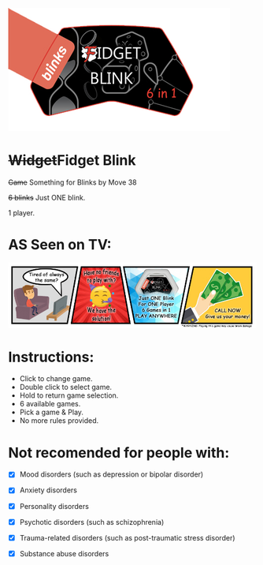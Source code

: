 ![Fidgetbanner](/images/fidgetbanner.jpg) 


# ~~Widget~~Fidget Blink
~~Game~~ Something for Blinks by Move 38

~~6 blinks~~ Just ONE blink.

1 player.

# AS Seen on TV:
![Fidgetcomic](/images/fidgetcomic.jpg) 


# Instructions:
- Click to change game.&nbsp;
- Double click to select game.&nbsp;
- Hold to return game selection.&nbsp;
- 6 available games.&nbsp;
- Pick a game & Play.&nbsp;
- No more rules provided.&nbsp;

# Not recomended for people with:
- [x] Mood disorders (such as depression or bipolar disorder)
- [x] Anxiety disorders
- [x] Personality disorders
- [x] Psychotic disorders (such as schizophrenia)
- [x] Trauma-related disorders (such as post-traumatic stress disorder)
- [x] Substance abuse disorders



